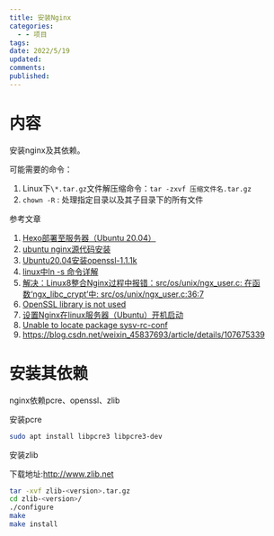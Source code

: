 ```yaml
---
title: 安装Nginx
categories:
  - - 项目
tags: 
date: 2022/5/19
updated: 
comments: 
published:
---
```

# 内容

安装nginx及其依赖。

可能需要的命令：

1. Linux下`\*.tar.gz`文件解压缩命令：`tar -zxvf 压缩文件名.tar.gz`
2. `chown -R` : 处理指定目录以及其子目录下的所有文件

参考文章

1. [Hexo部署至服务器（Ubuntu 20.04）](https://cloud.tencent.com/developer/article/1945550)
2. [ubuntu nginx源代码安装](https://www.jianshu.com/p/8af24b0adaf6)
3. [Ubuntu20.04安装openssl-1.1.1k](https://zhuanlan.zhihu.com/p/387379400)
4. [linux中ln -s 命令详解](https://blog.csdn.net/liangtianmeng/article/details/86736761)
5. [解决：Linux8整合Nginx过程中报错：src/os/unix/ngx_user.c: 在函数‘ngx_libc_crypt’中: src/os/unix/ngx_user.c:36:7](https://blog.csdn.net/weixin_48033662/article/details/122004967)
6. [OpenSSL library is not used](https://blog.csdn.net/beagreatprogrammer/article/details/78369638)
7. [设置Nginx在linux服务器（Ubuntu）开机启动](http://t.zoukankan.com/hoaprox-p-12416624.html)
8. [Unable to locate package sysv-rc-conf](https://blog.csdn.net/hancc_824/article/details/109181317)
9. https://blog.csdn.net/weixin_45837693/article/details/107675339

# 安装其依赖

nginx依赖pcre、openssl、zlib

安装pcre

```bash
sudo apt install libpcre3 libpcre3-dev
```

安装zlib

下载地址:http://www.zlib.net

```bash
tar -xvf zlib-<version>.tar.gz 
cd zlib-<version>/
./configure
make
make install
```

